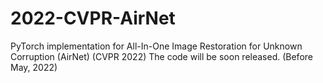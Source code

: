 # 2022-CVPR-AirNet
PyTorch implementation for All-In-One Image Restoration for Unknown Corruption (AirNet) (CVPR 2022)
The code will be soon released. (Before May, 2022)
